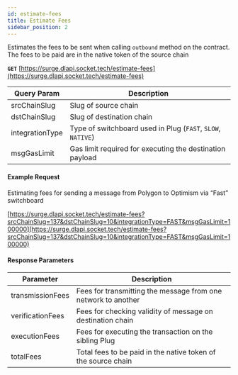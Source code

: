 ```yaml
---
id: estimate-fees
title: Estimate Fees
sidebar_position: 2
---
```



Estimates the fees to be sent when calling `outbound` method on the contract. The fees to be paid are in the native token of the source chain

**`GET`** [https://surge.dlapi.socket.tech/estimate-fees](https://surge.dlapi.socket.tech/estimate-fees)

| Query Param | Description |
| --- | --- |
| srcChainSlug | Slug of source chain |
| dstChainSlug | Slug of destination chain |
| integrationType | Type of switchboard used in Plug (`FAST`, `SLOW`, `NATIVE`) |
| msgGasLimit | Gas limit required for executing the destination payload |

#### Example Request

Estimating fees for sending a message from Polygon to Optimism via “Fast” switchboard 

[https://surge.dlapi.socket.tech/estimate-fees?srcChainSlug=137&dstChainSlug=10&integrationType=FAST&msgGasLimit=100000](https://surge.dlapi.socket.tech/estimate-fees?srcChainSlug=137&dstChainSlug=10&integrationType=FAST&msgGasLimit=100000)

#### Response Parameters

| Parameter | Description |
| --- | --- |
| transmissionFees | Fees for transmitting the message from one network to another  |
| verificationFees  | Fees for checking validity of message on destination chain |
| executionFees | Fees for executing the transaction on the sibling Plug |
| totalFees | Total fees to be paid in the native token of the source chain |
